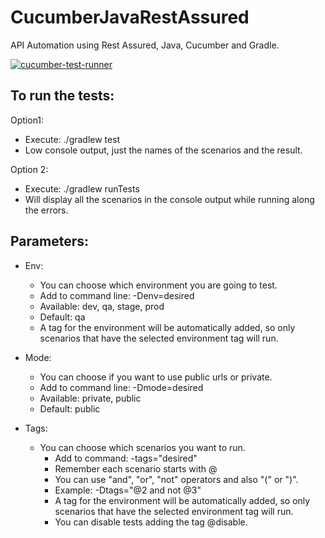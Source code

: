 # CucumberJavaRestAssured
API Automation using Rest Assured, Java, Cucumber and Gradle.

[![cucumber-test-runner](https://github.com/fifernandez/CucumberJavaRestAssured/actions/workflows/cucumber-test-runner.yml/badge.svg)](https://github.com/fifernandez/CucumberJavaRestAssured/actions/workflows/cucumber-test-runner.yml)

To run the tests:
-
Option1:
- Execute:  ./gradlew test
- Low console output, just the names of the scenarios and the result.

Option 2:
 - Execute: ./gradlew runTests
 - Will display all the scenarios in the console output while running along the errors.

Parameters:
- 
- Env:
  - You can choose which environment you are going to test.
  - Add to command line: -Denv=desired
  - Available: dev, qa, stage, prod
  - Default: qa
  - A tag for the environment will be automatically added, so only scenarios that have the selected environment tag will run.


- Mode:
  - You can choose if you want to use public urls or private.
  - Add to command line: -Dmode=desired
  - Available: private, public
  - Default: public


- Tags:
  - You can choose which scenarios you want to run.
    - Add to command: -tags="desired"
    - Remember each scenario starts with @
    - You can use "and", "or", "not" operators and also "(" or ")".
    - Example: -Dtags="@2 and not @3"
    - A tag for the environment will be automatically added, so only scenarios that have the selected environment tag will run.
    - You can disable tests adding the tag @disable.
